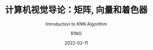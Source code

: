 ---
layout:     post
title:      计算机视觉导论：矩阵, 向量和着色器
subtitle:   Introduction to KNN Algorithm
date:       2022-02-11
author:     R1NG
header-img: img/post-bg-prolog.jpg
description: 本章回顾计算机图形学中涉及的基本数学知识, 并简要介绍着色器.
catalog: true
tags:
    - 课程笔记
    - 人工智能
---